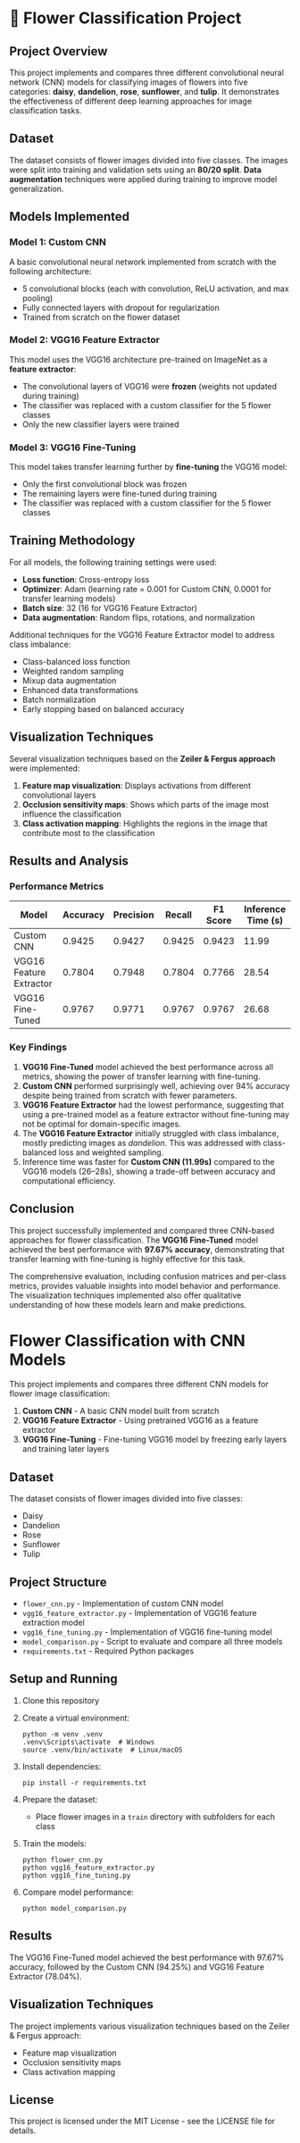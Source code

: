 # 🌸 Flower Classification Project

## Project Overview
This project implements and compares three different convolutional neural network (CNN) models for classifying images of flowers into five categories: **daisy**, **dandelion**, **rose**, **sunflower**, and **tulip**. It demonstrates the effectiveness of different deep learning approaches for image classification tasks.

## Dataset
The dataset consists of flower images divided into five classes. The images were split into training and validation sets using an **80/20 split**. **Data augmentation** techniques were applied during training to improve model generalization.

## Models Implemented

### Model 1: Custom CNN
A basic convolutional neural network implemented from scratch with the following architecture:
- 5 convolutional blocks (each with convolution, ReLU activation, and max pooling)
- Fully connected layers with dropout for regularization
- Trained from scratch on the flower dataset

### Model 2: VGG16 Feature Extractor
This model uses the VGG16 architecture pre-trained on ImageNet as a **feature extractor**:
- The convolutional layers of VGG16 were **frozen** (weights not updated during training)
- The classifier was replaced with a custom classifier for the 5 flower classes
- Only the new classifier layers were trained

### Model 3: VGG16 Fine-Tuning
This model takes transfer learning further by **fine-tuning** the VGG16 model:
- Only the first convolutional block was frozen
- The remaining layers were fine-tuned during training
- The classifier was replaced with a custom classifier for the 5 flower classes

## Training Methodology
For all models, the following training settings were used:
- **Loss function**: Cross-entropy loss
- **Optimizer**: Adam (learning rate = 0.001 for Custom CNN, 0.0001 for transfer learning models)
- **Batch size**: 32 (16 for VGG16 Feature Extractor)
- **Data augmentation**: Random flips, rotations, and normalization

Additional techniques for the VGG16 Feature Extractor model to address class imbalance:
- Class-balanced loss function
- Weighted random sampling
- Mixup data augmentation
- Enhanced data transformations
- Batch normalization
- Early stopping based on balanced accuracy

## Visualization Techniques
Several visualization techniques based on the **Zeiler & Fergus approach** were implemented:
1. **Feature map visualization**: Displays activations from different convolutional layers
2. **Occlusion sensitivity maps**: Shows which parts of the image most influence the classification
3. **Class activation mapping**: Highlights the regions in the image that contribute most to the classification

## Results and Analysis

### Performance Metrics

| Model                   | Accuracy | Precision | Recall  | F1 Score | Inference Time (s) |
|------------------------|----------|-----------|---------|----------|-------------------|
| Custom CNN              | 0.9425   | 0.9427    | 0.9425  | 0.9423   | 11.99             |
| VGG16 Feature Extractor | 0.7804   | 0.7948    | 0.7804  | 0.7766   | 28.54             |
| VGG16 Fine-Tuned        | 0.9767   | 0.9771    | 0.9767  | 0.9767   | 26.68             |

### Key Findings
1. **VGG16 Fine-Tuned** model achieved the best performance across all metrics, showing the power of transfer learning with fine-tuning.
2. **Custom CNN** performed surprisingly well, achieving over 94% accuracy despite being trained from scratch with fewer parameters.
3. **VGG16 Feature Extractor** had the lowest performance, suggesting that using a pre-trained model as a feature extractor without fine-tuning may not be optimal for domain-specific images.
4. The **VGG16 Feature Extractor** initially struggled with class imbalance, mostly predicting images as *dandelion*. This was addressed with class-balanced loss and weighted sampling.
5. Inference time was faster for **Custom CNN (11.99s)** compared to the VGG16 models (26–28s), showing a trade-off between accuracy and computational efficiency.

## Conclusion
This project successfully implemented and compared three CNN-based approaches for flower classification. The **VGG16 Fine-Tuned** model achieved the best performance with **97.67% accuracy**, demonstrating that transfer learning with fine-tuning is highly effective for this task.

The comprehensive evaluation, including confusion matrices and per-class metrics, provides valuable insights into model behavior and performance. The visualization techniques implemented also offer qualitative understanding of how these models learn and make predictions.




# Flower Classification with CNN Models

This project implements and compares three different CNN models for flower image classification:

1. **Custom CNN** - A basic CNN model built from scratch
2. **VGG16 Feature Extractor** - Using pretrained VGG16 as a feature extractor
3. **VGG16 Fine-Tuning** - Fine-tuning VGG16 model by freezing early layers and training later layers

## Dataset

The dataset consists of flower images divided into five classes:
- Daisy
- Dandelion
- Rose
- Sunflower
- Tulip

## Project Structure

- `flower_cnn.py` - Implementation of custom CNN model
- `vgg16_feature_extractor.py` - Implementation of VGG16 feature extraction model
- `vgg16_fine_tuning.py` - Implementation of VGG16 fine-tuning model
- `model_comparison.py` - Script to evaluate and compare all three models
- `requirements.txt` - Required Python packages

## Setup and Running

1. Clone this repository
2. Create a virtual environment:
   ```
   python -m venv .venv
   .venv\Scripts\activate  # Windows
   source .venv/bin/activate  # Linux/macOS
   ```
3. Install dependencies:
   ```
   pip install -r requirements.txt
   ```
4. Prepare the dataset:
   - Place flower images in a `train` directory with subfolders for each class
   
5. Train the models:
   ```
   python flower_cnn.py
   python vgg16_feature_extractor.py 
   python vgg16_fine_tuning.py
   ```
   
6. Compare model performance:
   ```
   python model_comparison.py
   ```

## Results

The VGG16 Fine-Tuned model achieved the best performance with 97.67% accuracy, followed by the Custom CNN (94.25%) and VGG16 Feature Extractor (78.04%).

## Visualization Techniques

The project implements various visualization techniques based on the Zeiler & Fergus approach:
- Feature map visualization
- Occlusion sensitivity maps
- Class activation mapping

## License

This project is licensed under the MIT License - see the LICENSE file for details. 
